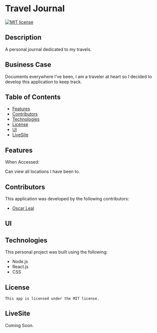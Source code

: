 # Travel Journal

[![MIT license](https://img.shields.io/badge/License-MIT-blue.svg)](https://lbesson.mit-license.org/)

## Description

A personal journal dedicated to my travels.

## Business Case

Documents everywhere I've been, I am a traveler at heart so I decided to develop this application to keep track.

## Table of Contents

- [Features](#features)
- [Contributors](#contributors)
- [Technologies](#technologies)
- [License](#license)
- [UI](#ui)
- [LiveSite](#livesite)

## Features

When Accessed:

Can view all locations I have been to.

## Contributors

This application was developed by the following contributors:

- [Oscar Leal](https://github.com/Oscarl214)

## UI

## Technologies

This personal project was built using the following:

- Node.js
- React.js
- CSS

## License

    This app is licensed under the MIT license.

## LiveSite

Coming Soon.
